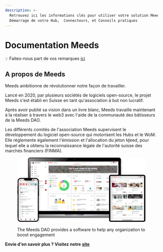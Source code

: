 ```yaml
---
description: >-
  Retrouvez ici les informations clés pour utiliser votre solution Meeds :
  Démarrage de votre Hub,  Connecteurs, et Conseils pratiques
---
```


# Documentation Meeds

💡 Faites-nous part de vos remarques [ici](https://github.com/Meeds-io/meeds/issues/new?assignees=\&labels=\&projects=\&template=feature\_request.md\&title=)

## A propos de Meeds

Meeds ambitionne de révolutionner notre façon de travailler.

Lancé en 2020, par plusieurs sociétés de logiciels open-source, le projet Meeds s'est établi en Suisse en tant qu'association à but non lucratif.

Après avoir publié sa vision dans un livre blanc, Meeds travaille maintenant à la réaliser à travers le web3 avec l'aide de la communauté des bâtisseurs de la Meeds DAO.

Les différents comités de l'association Meeds supervisent le développement du logiciel open-source qui motorisent les Hubs et le WoM. Elle réglemente également l'émission et l'allocation du jeton Ɱeed, pour lequel elle a obtenu la reconnaissance légale de l'autorité suisse des marchés financiers (FINMA).

<figure><img src=".gitbook/assets/hero_image.webp" alt=""><figcaption><p>The Meeds DAO provides a software to help any organization to boost engagement</p></figcaption></figure>

**Envie d'en savoir plus ? Visitez notre** [**site**](https://www.meeds.io)&#x20;

